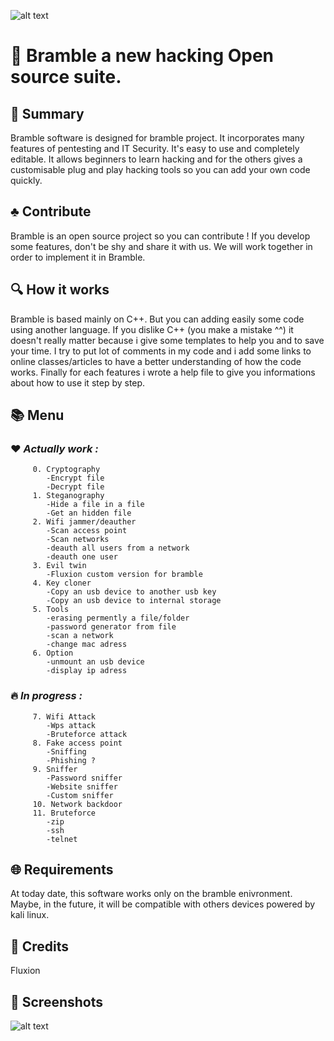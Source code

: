 
![alt text](https://github.com/marcrowProject/Bramble/blob/master/result/logo.gif)
   
# :seedling: Bramble a new hacking Open source suite.
## :scroll: Summary
 Bramble software is designed for bramble project. It incorporates many features
of pentesting and IT Security. It's easy to use and completely editable. It allows 
beginners to learn hacking and for the others gives a customisable plug and 
play hacking tools so you can add your own code quickly. 

## :clubs: Contribute
 Bramble is an open source project so you can contribute ! If you develop some 
features, don't be shy and share it with us. We will work together in order to implement
it in Bramble.


## :mag: How it works
 Bramble is based mainly on C++. But you can adding easily some code using another language. If you 
dislike C++ (you make a mistake ^^) it doesn't really matter because i give some templates 
to help you and to save your time. 
I try to put lot of comments in my code and i add some links to online classes/articles 
to have a better understanding of how the code works.
Finally for each features i wrote a help file to give you informations about how to use it 
step by step.

## :books: Menu
### :heart: _Actually work :_
         
         0. Cryptography
            -Encrypt file
            -Decrypt file
         1. Steganography
            -Hide a file in a file
            -Get an hidden file
         2. Wifi jammer/deauther
            -Scan access point
            -Scan networks
            -deauth all users from a network
            -deauth one user
         3. Evil twin
            -Fluxion custom version for bramble
         4. Key cloner
            -Copy an usb device to another usb key
            -Copy an usb device to internal storage
         5. Tools
            -erasing permently a file/folder
            -password generator from file
            -scan a network
            -change mac adress
         6. Option
            -unmount an usb device
            -display ip adress

### :fire: _In progress :_
         7. Wifi Attack
            -Wps attack
            -Bruteforce attack
         8. Fake access point
            -Sniffing
            -Phishing ?
         9. Sniffer
            -Password sniffer
            -Website sniffer
            -Custom sniffer
         10. Network backdoor
         11. Bruteforce
            -zip
            -ssh	
            -telnet

## :globe_with_meridians: Requirements
 At today date, this software works only on the bramble enivronment.
Maybe, in the future, it will be compatible with others devices powered by kali linux.

## :gift_heart: Credits
 Fluxion 
## :white_square_button: Screenshots



![alt text](https://user-images.githubusercontent.com/37142652/37241895-edb24fba-2460-11e8-8985-312442e1ac6d.gif)


